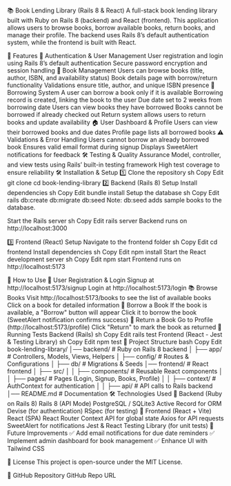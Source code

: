 📚 Book Lending Library (Rails 8 & React)
A full-stack book lending library built with Ruby on Rails 8 (backend) and React (frontend). This application allows users to browse books, borrow available books, return books, and manage their profile. The backend uses Rails 8’s default authentication system, while the frontend is built with React.

🚀 Features
🔐 Authentication & User Management
User registration and login using Rails 8’s default authentication
Secure password encryption and session handling
📖 Book Management
Users can browse books (title, author, ISBN, and availability status)
Book details page with borrow/return functionality
Validations ensure title, author, and unique ISBN presence
📑 Borrowing System
A user can borrow a book only if it is available
Borrowing record is created, linking the book to the user
Due date set to 2 weeks from borrowing date
Users can view books they have borrowed
Books cannot be borrowed if already checked out
Return system allows users to return books and update availability
🏠 User Dashboard & Profile
Users can view their borrowed books and due dates
Profile page lists all borrowed books
⚠️ Validations & Error Handling
Users cannot borrow an already borrowed book
Ensures valid email format during signup
Displays SweetAlert notifications for feedback
🛠 Testing & Quality Assurance
Model, controller, and view tests using Rails’ built-in testing framework
High test coverage to ensure reliability
🛠 Installation & Setup
1️⃣ Clone the repository
sh
Copy
Edit
git clone <your-github-repository-url>
cd book-lending-library
2️⃣ Backend (Rails 8) Setup
Install dependencies
sh
Copy
Edit
bundle install
Setup the database
sh
Copy
Edit
rails db:create db:migrate db:seed
Note: db:seed adds sample books to the database.

Start the Rails server
sh
Copy
Edit
rails server
Backend runs on http://localhost:3000

3️⃣ Frontend (React) Setup
Navigate to the frontend folder
sh
Copy
Edit
cd frontend
Install dependencies
sh
Copy
Edit
npm install
Start the React development server
sh
Copy
Edit
npm start
Frontend runs on http://localhost:5173

📌 How to Use
🔑 User Registration & Login
Signup at http://localhost:5173/signup
Login at http://localhost:5173/login
📚 Browse Books
Visit http://localhost:5173/books to see the list of available books
Click on a book for detailed information
📖 Borrow a Book
If the book is available, a "Borrow" button will appear
Click it to borrow the book (SweetAlert notification confirms success)
🔄 Return a Book
Go to Profile (http://localhost:5173/profile)
Click "Return" to mark the book as returned
🧪 Running Tests
Backend (Rails)
sh
Copy
Edit
rails test
Frontend (React - Jest & Testing Library)
sh
Copy
Edit
npm test
🔗 Project Structure
bash
Copy
Edit
book-lending-library/
│── backend/        # Ruby on Rails 8 backend
│   ├── app/        # Controllers, Models, Views, Helpers
│   ├── config/     # Routes & Configurations
│   ├── db/         # Migrations & Seeds
│── frontend/       # React frontend
│   ├── src/
│   │   ├── components/    # Reusable React components
│   │   ├── pages/         # Pages (Login, Signup, Books, Profile)
│   │   ├── context/       # AuthContext for authentication
│   │   ├── api/           # API calls to Rails backend
│── README.md      # Documentation
🛠 Technologies Used
🔧 Backend (Ruby on Rails 8)
Rails 8 (API Mode)
PostgreSQL / SQLite3
Active Record for ORM
Devise (for authentication)
RSpec (for testing)
🎨 Frontend (React + Vite)
React (SPA)
React Router
Context API for global state
Axios for API requests
SweetAlert for notifications
Jest & React Testing Library (for unit tests)
🎯 Future Improvements
✅ Add email notifications for due date reminders
✅ Implement admin dashboard for book management
✅ Enhance UI with Tailwind CSS

📜 License
This project is open-source under the MIT License.

🔗 GitHub Repository
GitHub Repo URL
